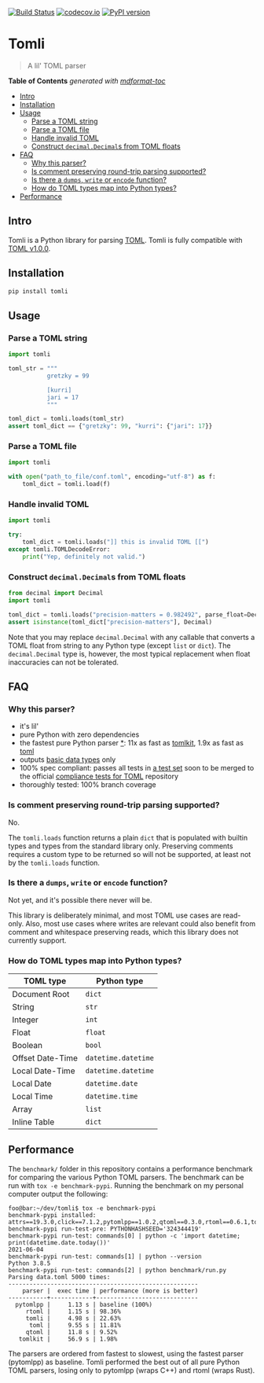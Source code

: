 [![Build Status](https://github.com/hukkin/tomli/workflows/Tests/badge.svg?branch=master)](https://github.com/hukkin/tomli/actions?query=workflow%3ATests+branch%3Amaster+event%3Apush)
[![codecov.io](https://codecov.io/gh/hukkin/tomli/branch/master/graph/badge.svg)](https://codecov.io/gh/hukkin/tomli)
[![PyPI version](https://img.shields.io/pypi/v/tomli)](https://pypi.org/project/tomli)

# Tomli

> A lil' TOML parser

**Table of Contents**  *generated with [mdformat-toc](https://github.com/hukkin/mdformat-toc)*

<!-- mdformat-toc start --slug=github --maxlevel=6 --minlevel=2 -->

- [Intro](#intro)
- [Installation](#installation)
- [Usage](#usage)
  - [Parse a TOML string](#parse-a-toml-string)
  - [Parse a TOML file](#parse-a-toml-file)
  - [Handle invalid TOML](#handle-invalid-toml)
  - [Construct `decimal.Decimal`s from TOML floats](#construct-decimaldecimals-from-toml-floats)
- [FAQ](#faq)
  - [Why this parser?](#why-this-parser)
  - [Is comment preserving round-trip parsing supported?](#is-comment-preserving-round-trip-parsing-supported)
  - [Is there a `dumps`, `write` or `encode` function?](#is-there-a-dumps-write-or-encode-function)
  - [How do TOML types map into Python types?](#how-do-toml-types-map-into-python-types)
- [Performance](#performance)

<!-- mdformat-toc end -->

## Intro<a name="intro"></a>

Tomli is a Python library for parsing [TOML](https://toml.io).
Tomli is fully compatible with [TOML v1.0.0](https://toml.io/en/v1.0.0).

## Installation<a name="installation"></a>

```bash
pip install tomli
```

## Usage<a name="usage"></a>

### Parse a TOML string<a name="parse-a-toml-string"></a>

```python
import tomli

toml_str = """
           gretzky = 99

           [kurri]
           jari = 17
           """

toml_dict = tomli.loads(toml_str)
assert toml_dict == {"gretzky": 99, "kurri": {"jari": 17}}
```

### Parse a TOML file<a name="parse-a-toml-file"></a>

```python
import tomli

with open("path_to_file/conf.toml", encoding="utf-8") as f:
    toml_dict = tomli.load(f)
```

### Handle invalid TOML<a name="handle-invalid-toml"></a>

```python
import tomli

try:
    toml_dict = tomli.loads("]] this is invalid TOML [[")
except tomli.TOMLDecodeError:
    print("Yep, definitely not valid.")
```

### Construct `decimal.Decimal`s from TOML floats<a name="construct-decimaldecimals-from-toml-floats"></a>

```python
from decimal import Decimal
import tomli

toml_dict = tomli.loads("precision-matters = 0.982492", parse_float=Decimal)
assert isinstance(toml_dict["precision-matters"], Decimal)
```

Note that you may replace `decimal.Decimal` with any callable that converts a TOML float from string to any Python type (except `list` or `dict`).
The `decimal.Decimal` type is, however, the most typical replacement when float inaccuracies can not be tolerated.

## FAQ<a name="faq"></a>

### Why this parser?<a name="why-this-parser"></a>

- it's lil'
- pure Python with zero dependencies
- the fastest pure Python parser [\*](#performance):
  11x as fast as [tomlkit](https://pypi.org/project/tomlkit/),
  1.9x as fast as [toml](https://pypi.org/project/toml/)
- outputs [basic data types](#how-do-toml-types-map-into-python-types) only
- 100% spec compliant: passes all tests in
  [a test set](https://github.com/toml-lang/compliance/pull/8)
  soon to be merged to the official
  [compliance tests for TOML](https://github.com/toml-lang/compliance)
  repository
- thoroughly tested: 100% branch coverage

### Is comment preserving round-trip parsing supported?<a name="is-comment-preserving-round-trip-parsing-supported"></a>

No.

The `tomli.loads` function returns a plain `dict` that is populated with builtin types and types from the standard library only.
Preserving comments requires a custom type to be returned so will not be supported,
at least not by the `tomli.loads` function.

### Is there a `dumps`, `write` or `encode` function?<a name="is-there-a-dumps-write-or-encode-function"></a>

Not yet, and it's possible there never will be.

This library is deliberately minimal, and most TOML use cases are read-only.
Also, most use cases where writes are relevant could also benefit from comment and whitespace preserving reads,
which this library does not currently support.

### How do TOML types map into Python types?<a name="how-do-toml-types-map-into-python-types"></a>

| TOML type        | Python type         |
| ---------------- | ------------------- |
| Document Root    | `dict`              |
| String           | `str`               |
| Integer          | `int`               |
| Float            | `float`             |
| Boolean          | `bool`              |
| Offset Date-Time | `datetime.datetime` |
| Local Date-Time  | `datetime.datetime` |
| Local Date       | `datetime.date`     |
| Local Time       | `datetime.time`     |
| Array            | `list`              |
| Inline Table     | `dict`              |

## Performance<a name="performance"></a>

The `benchmark/` folder in this repository contains a performance benchmark for comparing the various Python TOML parsers.
The benchmark can be run with `tox -e benchmark-pypi`.
Running the benchmark on my personal computer output the following:

```console
foo@bar:~/dev/tomli$ tox -e benchmark-pypi
benchmark-pypi installed: attrs==19.3.0,click==7.1.2,pytomlpp==1.0.2,qtoml==0.3.0,rtoml==0.6.1,toml==0.10.2,tomli==0.2.8,tomlkit==0.7.2
benchmark-pypi run-test-pre: PYTHONHASHSEED='324344419'
benchmark-pypi run-test: commands[0] | python -c 'import datetime; print(datetime.date.today())'
2021-06-04
benchmark-pypi run-test: commands[1] | python --version
Python 3.8.5
benchmark-pypi run-test: commands[2] | python benchmark/run.py
Parsing data.toml 5000 times:
------------------------------------------------------
    parser |  exec time | performance (more is better)
-----------+------------+-----------------------------
  pytomlpp |     1.13 s | baseline (100%)
     rtoml |     1.15 s | 98.36%
     tomli |     4.98 s | 22.63%
      toml |     9.55 s | 11.81%
     qtoml |     11.8 s | 9.52%
   tomlkit |     56.9 s | 1.98%
```

The parsers are ordered from fastest to slowest, using the fastest parser (pytomlpp) as baseline.
Tomli performed the best out of all pure Python TOML parsers,
losing only to pytomlpp (wraps C++) and rtoml (wraps Rust).
